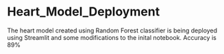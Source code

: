 # Heart_Model_Deployment
The heart model created using Random Forest classifier is being deployed using Streamlit and some modifications to the inital notebook. Accuracy is 89% 
